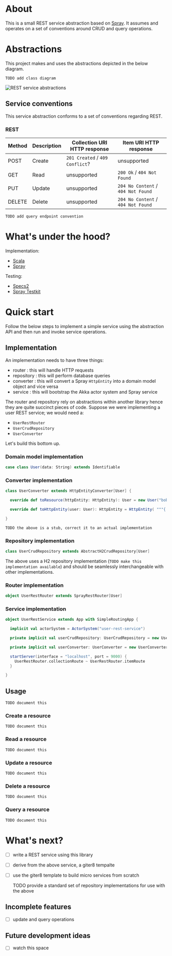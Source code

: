 # About

This is a small REST service abstraction based on [Spray](http://spray.io/). It assumes and operates on a set of conventions around CRUD and query operations.

# Abstractions

This project makes and uses the abstractions depicted in the below diagram.

    TODO add class diagram

![REST service abstractions]()

## Service conventions

This service abstraction conforms to a set of conventions regarding REST.

### REST

| Method | Description | Collection URI HTTP response       | Item URI HTTP response             |
|--------|-------------|------------------------------------|------------------------------------|
| POST   | Create      | `201 Created` / `409 Conflict`?    | unsupported                        |
| GET    | Read        | unsupported                        | `200 Ok` / `404 Not Found`         |
| PUT    | Update      | unsupported                        | `204 No Content` / `404 Not Found` |
| DELETE | Delete      | unsupported                        | `204 No Content` / `404 Not Found` |

    TODO add query endpoint convention

# What's under the hood?

Implementation:

- [Scala](http://www.scala-lang.org/)
- [Spray](http://spray.io/)

Testing:

- [Specs2](https://etorreborre.github.io/specs2/)
- [Spray Testkit](http://spray.io/documentation/1.2.2/spray-testkit/)

# Quick start

Follow the below steps to implement a simple service using the abstraction API and then run and invoke service operations.

## Implementation

An implementation needs to have three things:

- router : this will handle HTTP requests
- repository : this will perform database queries
- converter : this will convert a Spray `HttpEntity` into a domain model object and vice versa
- service : this will bootstrap the Akka actor system and Spray service 

The router and repository rely on abstractions within another library hence they are quite succinct pieces of code. Suppose we were implementing a user REST service; we would need a:

- `UserRestRouter`
- `UserCrudRepository`
- `UserConverter`

Let's build this bottom up.

### Domain model implementation
```scala
case class User(data: String) extends Identifiable
```

### Converter implementation
```scala
class UserConverter extends HttpEntityConverter[User] {

  override def toResource(httpEntity: HttpEntity): User = new User("bob")

  override def toHttpEntity(user: User): HttpEntity = HttpEntity( """{ "data" : "bob" } """)

}
```
    TODO the above is a stub, correct it to an actual implementation

### Repository implementation
```scala
class UserCrudRepository extends AbstractH2CrudRepository[User]
```
The above uses a H2 repository implementation (`TODO make this implementation available`) and should be seamlessly interchangeable with other implementations.
    
### Router implementation
```scala
object UserRestRouter extends SprayRestRouter[User]
```
### Service implementation
```scala
object UserRestService extends App with SimpleRoutingApp {

  implicit val actorSystem = ActorSystem("user-rest-service")

  private implicit val userCrudRepository: UserCrudRepository = new UserCrudRepository

  private implicit val userConverter: UserConverter = new UserConverter

  startServer(interface = "localhost", port = 9000) {
    UserRestRouter.collectionRoute ~ UserRestRouter.itemRoute
  }

}
```
## Usage

    TODO document this

### Create a resource
    
    TODO document this
    
### Read a resource
    
    TODO document this

### Update a resource
    
    TODO document this

### Delete a resource
    
    TODO document this

### Query a resource
    
    TODO document this

# What's next?

- [ ] write a REST service using this library
- [ ] derive from the above service, a giter8 tempalte
- [ ] use the giter8 template to build micro services from scratch

    TODO provide a standard set of repository implementations for use with the above

## Incomplete features

- [ ] update and query operations

## Future development ideas

- [ ] watch this space
